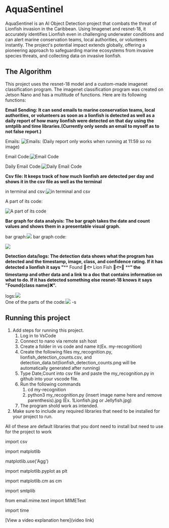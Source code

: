 # AquaSentinel

AquaSentinel is an AI Object Detection project that combats the threat of Lionfish invasion in the Caribbean. 
Using Imagenet and resnet-18, it accurately identifies Lionfish even in challenging underwater conditions and can alert marine conservation teams, local authorities, or volunteers instantly. 
The project's potential impact extends globally, offering a pioneering approach to safeguarding marine ecosystems from invasive species threats, and collecting data on invasive lionfish. 


## The Algorithm
This project uses the resnet-18 model and a custom-made imagenet classification program. The imagenet classification program was created on Jetson Nano and has a multitude of functions. 
Here are its following functions:

**Email Sending: It can send emails to marine conservation teams, local authorities, or volunteers as soon as a lionfish is detected as well as a daily report of how many lionfish were detected on that day using the smtplib and time libraries.(Currently only sends an email to myself as to not false report.)**

Emails:
![Emails:](https://i.imgur.com/QPTAUwD.jpg) (Daily report  only works when running at 11:59 so no image) 

Email Code:![Email Code](https://i.imgur.com/He6y0ea.jpg) 

Daily Email Code:![Daily Email Code](https://i.imgur.com/4VtMPvn.jpg)

**Csv file: It keeps track of how much lionfish are detected per day and shows it in the csv file as well as the terminal**

in terminal and csv:![in terminal and csv](https://i.imgur.com/1SBb5Vy.jpg) 

A part of its code:

![A part of its code](https://i.imgur.com/yaRajF9.jpg)

**Bar graph for data analysis: The bar graph takes the date and count values and shows them in a presentable visual graph.**

bar graph:![](https://i.imgur.com/mWEvP0M.jpg) 
bar graph code:

![](https://i.imgur.com/tjir5PX.jpg)

**Detection data/logs: The detection data shows what the program has detected and the timestamp, image, class, and confidence rating. 
If it has detected a lionfish it says "**** Found 🦁🐟 Lion Fish 🦁🐟✅ ****" the timestamp and other data and a link to a doc that contains information on what to do.
If it has detected something else resnet-18 knows it says "Found{class name}❌".**

logs:![](https://i.imgur.com/mnbYiph.jpg)  
One of the parts of the code:![](https://i.imgur.com/Nfyfbk6.jpg)
-s
## Running this project

1. Add steps for running this project.
   1. Log in to VsCode
   2. Connect to nano via remote ssh host
   3. Create a folder in vs code and name it(Ex. my-recognition)
   4. Create the following files my_recognition.py, lionfish_detection_counts.csv, and detection_data.txt(lionfish_detection_counts.png will be automatically generated after running)
   5. Type Date,Count into csv file and paste the my_recognition.py in github into your vscode file.
   6. Run the following commands
      1. cd my-recognition
      2. python3 my_recognition.py (insert image name here and remove parenthesis).jpg  (Ex. 1Lionfish.jpg or Jellyfish.jpg)
   7. The program shold work as intended.
3. Make sure to include any required libraries that need to be installed for your project to run.

All of these are default libraries that you dont need to install but need to use for the project to work

import csv

import matplotlib

matplotlib.use('Agg')

import matplotlib.pyplot as plt

import matplotlib.cm as cm

import smtplib

from email.mime.text import MIMEText

import time

[View a video explanation here](video link)
